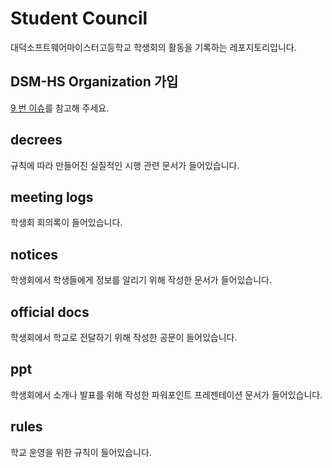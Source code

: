 # Student Council

대덕소프트웨어마이스터고등학교 학생회의 활동을 기록하는 레포지토리입니다.

## DSM-HS Organization 가입

[9 번 이슈](https://github.com/DSM-HS/student-council/issues/9)를 참고해 주세요.

## decrees

규칙에 따라 만들어진 실질적인 시행 관련 문서가 들어있습니다.

## meeting logs

학생회 회의록이 들어있습니다.

## notices

학생회에서 학생들에게 정보를 알리기 위해 작성한 문서가 들어있습니다.

## official docs

학생회에서 학교로 전달하기 위해 작성한 공문이 들어있습니다.

## ppt

학생회에서 소개나 발표를 위해 작성한 파워포인트 프레젠테이션 문서가 들어있습니다.

## rules

학교 운영을 위한 규칙이 들어있습니다.
